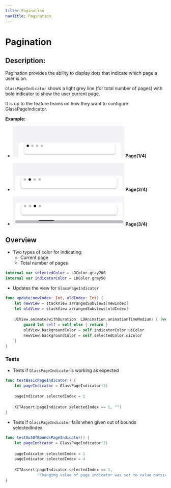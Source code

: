 ```yaml
---
title: Pagination
navTitle: Pagination
---
```


#  Pagination

## Description:

Pagination provides the ability to display dots that indicate which page a user is on.

`GlassPageIndicator` shows a light grey line (for total number of pages) with bold indicator to show the user current page.

It is up to the feature teams on how they want to configure GlassPageIndicator.

**Example:**

- <img src="images/glassPagination1.png" width="350" /> **Page(1/4)**

- <img src="images/glassPagination2.png" width="350" /> **Page(2/4)**

- <img src="images/glassPagination3.png" width="350" /> **Page(3/4)**

## Overview

- Two types of color for indicating:
  - Current page
  - Total number of pages
```swift
internal var selectedColor = LDColor.gray200
internal var indicatorColor = LDColor.gray50
```

- Updates the view for `GlassPageIndicator`
```swift
func update(newIndex: Int, oldIndex: Int) {
    let newView = stackView.arrangedSubviews[newIndex]
    let oldView = stackView.arrangedSubviews[oldIndex]

    UIView.animate(withDuration: LDAnimation.animationTimeMedium) { [weak self] in
        guard let self = self else { return }
        oldView.backgroundColor = self.indicatorColor.uiColor
        newView.backgroundColor = self.selectedColor.uiColor
    }
}
```

### Tests

- Tests if `GlassPageIndicator`is working as expected
```swift
func testBasicPageIndicator() {
    let pageIndicator = GlassPageIndicator(3)

    pageIndicator.selectedIndex = 1

    XCTAssert(pageIndicator.selectedIndex == 1, "")
}
```

- Tests if `GlassPageIndicator` fails when given out of bounds selectedIndex
```swift
func testOutOfBoundsPageIndicator() {
    let pageIndicator = GlassPageIndicator(3)

    pageIndicator.selectedIndex = 1
    pageIndicator.selectedIndex = 4

    XCTAssert(pageIndicator.selectedIndex == 1,
              "Changing value of page indicator was set to value outside of valid range")
}
```
